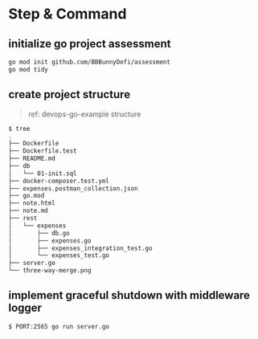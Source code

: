 # Step & Command

## initialize go project assessment

```sh
go mod init github.com/BBBunnyDefi/assessment
go mod tidy
```

## create project structure

> ref: devops-go-example structure

```sh
$ tree
.
├── Dockerfile
├── Dockerfile.test
├── README.md
├── db
│   └── 01-init.sql
├── docker-composer.test.yml
├── expenses.postman_collection.json
├── go.mod
├── note.html
├── note.md
├── rest
│   └── expenses
│       ├── db.go
│       ├── expenses.go
│       ├── expenses_integration_test.go
│       └── expenses_test.go
├── server.go
└── three-way-merge.png
```

## implement graceful shutdown with middleware logger

```sh
$ PORT:2565 go run server.go
```